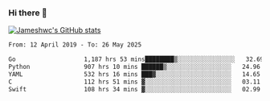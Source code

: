 ### Hi there 👋

[![Jameshwc's GitHub stats](https://github-readme-stats.vercel.app/api?username=jameshwc)](https://github.com/anuraghazra/github-readme-stats)

<!--START_SECTION:waka-->

```txt
From: 12 April 2019 - To: 26 May 2025

Go                   1,187 hrs 53 mins████████▒░░░░░░░░░░░░░░░░   32.69 %
Python               907 hrs 10 mins ██████▒░░░░░░░░░░░░░░░░░░   24.96 %
YAML                 532 hrs 16 mins ███▓░░░░░░░░░░░░░░░░░░░░░   14.65 %
C                    112 hrs 51 mins ▓░░░░░░░░░░░░░░░░░░░░░░░░   03.11 %
Swift                108 hrs 34 mins ▓░░░░░░░░░░░░░░░░░░░░░░░░   02.99 %
```

<!--END_SECTION:waka-->